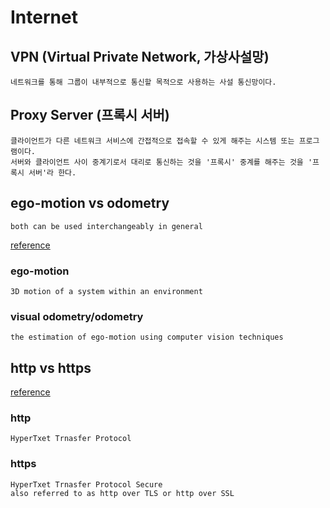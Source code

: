 # Internet

## VPN (Virtual Private Network, 가상사설망)
```
네트워크를 통해 그룹이 내부적으로 통신할 목적으로 사용하는 사설 통신망이다.
```

## Proxy Server (프록시 서버)
```
클라이언트가 다른 네트워크 서비스에 간접적으로 접속할 수 있게 해주는 시스템 또는 프로그램이다.
서버와 클라이언트 사이 중계기로서 대리로 통신하는 것을 '프록시' 중계를 해주는 것을 '프록시 서버'라 한다.
```

## ego-motion vs odometry
```
both can be used interchangeably in general
```
[reference](https://answers.ros.org/question/296686/what-is-the-differences-between-ego-motion-and-odometry/)

### ego-motion
```
3D motion of a system within an environment
```

### visual odometry/odometry
```
the estimation of ego-motion using computer vision techniques
```

## http vs https
[reference](https://www.keycdn.com/blog/difference-between-http-and-https)

### http
```
HyperTxet Trnasfer Protocol 
```

### https
```
HyperTxet Trnasfer Protocol Secure
also referred to as http over TLS or http over SSL
```
